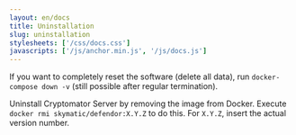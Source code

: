 ```yaml
---
layout: en/docs
title: Uninstallation
slug: uninstallation
stylesheets: ['/css/docs.css']
javascripts: ['/js/anchor.min.js', '/js/docs.js']
---
```

If you want to completely reset the software (delete all data), run `docker-compose down -v` (still possible after regular termination).

Uninstall Cryptomator Server by removing the image from Docker. Execute `docker rmi skymatic/defendor:X.Y.Z` to do this. For `X.Y.Z`, insert the actual version number.
